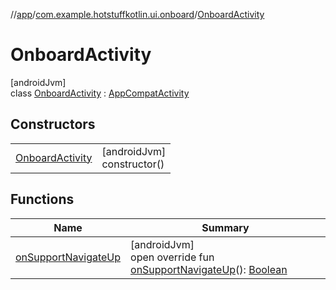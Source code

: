 //[app](../../../index.md)/[com.example.hotstuffkotlin.ui.onboard](../index.md)/[OnboardActivity](index.md)

# OnboardActivity

[androidJvm]\
class [OnboardActivity](index.md) : [AppCompatActivity](https://developer.android.com/reference/kotlin/androidx/appcompat/app/AppCompatActivity.html)

## Constructors

| | |
|---|---|
| [OnboardActivity](-onboard-activity.md) | [androidJvm]<br>constructor() |

## Functions

| Name | Summary |
|---|---|
| [onSupportNavigateUp](on-support-navigate-up.md) | [androidJvm]<br>open override fun [onSupportNavigateUp](on-support-navigate-up.md)(): [Boolean](https://kotlinlang.org/api/latest/jvm/stdlib/kotlin/-boolean/index.html) |

